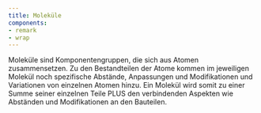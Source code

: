 ```yaml
---
title: Moleküle
components:
- remark
- wrap
---
```

Moleküle sind Komponentengruppen, die sich aus Atomen zusammensetzen.
Zu den Bestandteilen der Atome kommen im jeweiligen Molekül noch spezifische Abstände, Anpassungen und Modifikationen und Variationen von einzelnen Atomen hinzu.
Ein Molekül wird somit zu einer Summe seiner einzelnen Teile PLUS den verbindenden Aspekten wie Abständen und Modifikationen an den Bauteilen.
